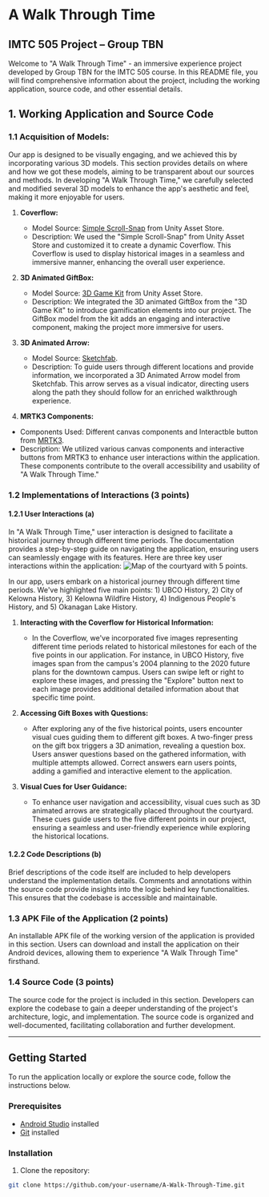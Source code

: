 # A Walk Through Time

## IMTC 505 Project – Group TBN

Welcome to "A Walk Through Time" - an immersive experience project developed by Group TBN for the IMTC 505 course. In this README file, you will find comprehensive information about the project, including the working application, source code, and other essential details.

## 1. Working Application and Source Code

### 1.1 Acquisition of Models:

Our app is designed to be visually engaging, and we achieved this by incorporating various 3D models. This section provides details on where and how we got these models, aiming to be transparent about our sources and methods. In developing "A Walk Through Time," we carefully selected and modified several 3D models to enhance the app's aesthetic and feel, making it more enjoyable for users.


1. **Coverflow:**
   - Model Source: [Simple Scroll-Snap](https://assetstore.unity.com/packages/tools/gui/simple-scroll-snap-140884) from Unity Asset Store.
   - Description: We used the "Simple Scroll-Snap" from Unity Asset Store and customized it to create a dynamic Coverflow. This Coverflow is used to display historical images in a seamless and immersive manner, enhancing the overall user experience.

2. **3D Animated GiftBox:**
   - Model Source: [3D Game Kit](https://assetstore.unity.com/packages/templates/tutorials/unity-learn-3d-game-kit-115747#content) from Unity Asset Store.
   - Description: We integrated the 3D animated GiftBox from the "3D Game Kit" to introduce gamification elements into our project. The GiftBox model from the kit adds an engaging and interactive component, making the project more immersive for users.

3. **3D Animated Arrow:**
   - Model Source: [Sketchfab](https://sketchfab.com/3d-models/directional-arrow-1-9658f746810f4390bbcbc88275c40047).
   - Description: To guide users through different locations and provide information, we incorporated a 3D Animated Arrow model from Sketchfab. This arrow serves as a visual indicator, directing users along the path they should follow for an enriched walkthrough experience.

  4. **MRTK3 Components:**
   - Components Used: Different canvas components and Interactble button from [MRTK3](https://learn.microsoft.com/en-us/windows/mixed-reality/mrtk-unity/mrtk3-overview/).
   - Description: We utilized various canvas components and interactive buttons from MRTK3 to enhance user interactions within the application. These components contribute to the overall accessibility and usability of "A Walk Through Time."


### 1.2 Implementations of Interactions (3 points)

#### 1.2.1 User Interactions (a)

In "A Walk Through Time," user interaction is designed to facilitate a historical journey through different time periods. The documentation provides a step-by-step guide on navigating the application, ensuring users can seamlessly engage with its features. Here are three key user interactions within the application:
![Map of the courtyard with 5 points.](https://res.cloudinary.com/dolt8nnzc/image/upload/v1702870917/Picture1_p9ijyi.png)

In our app, users embark on a historical journey through different time periods. We've highlighted five main points: 1) UBCO History, 2) City of Kelowna History, 3) Kelowna Wildfire History, 4) Indigenous People's History, and 5) Okanagan Lake History. 

1. **Interacting with the Coverflow for Historical Information:**
   - In the Coverflow, we've incorporated five images representing different time periods related to historical milestones for each of the five points in our application. For instance, in UBCO History, five images span from the campus's 2004 planning to the 2020 future plans for the downtown campus. Users can swipe left or right to explore these images, and pressing the "Explore" button next to each image provides additional detailed information about that specific time point.

2. **Accessing Gift Boxes with Questions:**
   - After exploring any of the five historical points, users encounter visual cues guiding them to different gift boxes. A two-finger press on the gift box triggers a 3D animation, revealing a question box. Users answer questions based on the gathered information, with multiple attempts allowed. Correct answers earn users points, adding a gamified and interactive element to the application.

3. **Visual Cues for User Guidance:**
   - To enhance user navigation and accessibility, visual cues such as 3D animated arrows are strategically placed throughout the courtyard. These cues guide users to the five different points in our project, ensuring a seamless and user-friendly experience while exploring the historical locations.


#### 1.2.2 Code Descriptions (b)

Brief descriptions of the code itself are included to help developers understand the implementation details. Comments and annotations within the source code provide insights into the logic behind key functionalities. This ensures that the codebase is accessible and maintainable.

### 1.3 APK File of the Application (2 points)

An installable APK file of the working version of the application is provided in this section. Users can download and install the application on their Android devices, allowing them to experience "A Walk Through Time" firsthand.

### 1.4 Source Code (3 points)

The source code for the project is included in this section. Developers can explore the codebase to gain a deeper understanding of the project's architecture, logic, and implementation. The source code is organized and well-documented, facilitating collaboration and further development.

---

## Getting Started

To run the application locally or explore the source code, follow the instructions below.

### Prerequisites

- [Android Studio](https://developer.android.com/studio) installed
- [Git](https://git-scm.com/) installed

### Installation

1. Clone the repository:

```bash
git clone https://github.com/your-username/A-Walk-Through-Time.git
